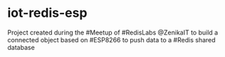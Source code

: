# iot-redis-esp

Project created during the #Meetup of #RedisLabs @ZenikaIT to build a connected object based on #ESP8266 to push data to a #Redis shared database
